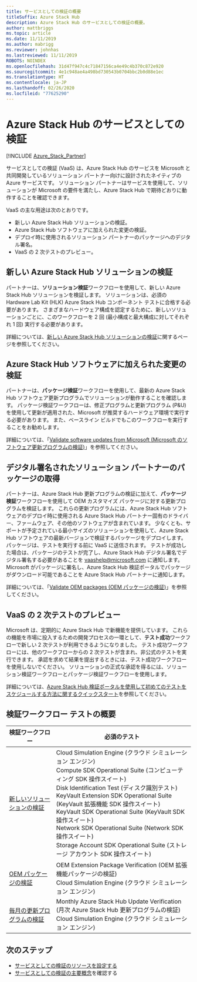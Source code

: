 ```yaml
---
title: サービスとしての検証の概要
titleSuffix: Azure Stack Hub
description: Azure Stack Hub のサービスとしての検証の概要。
author: mattbriggs
ms.topic: article
ms.date: 11/11/2019
ms.author: mabrigg
ms.reviewer: johnhas
ms.lastreviewed: 11/11/2019
ROBOTS: NOINDEX
ms.openlocfilehash: 31d47f947c4c71847156ca4e49c4b370c872e920
ms.sourcegitcommit: 4e1c948ae4a498bd730543b0704bbc2b0d88e1ec
ms.translationtype: HT
ms.contentlocale: ja-JP
ms.lasthandoff: 02/26/2020
ms.locfileid: "77625290"
---
```

# <a name="validation-as-a-service-for-azure-stack-hub"></a>Azure Stack Hub のサービスとしての検証

[!INCLUDE [Azure_Stack_Partner](./includes/azure-stack-partner-appliesto.md)]

サービスとしての検証 (VaaS) は、Azure Stack Hub のサービスを Microsoft と共同開発しているソリューション パートナー向けに設計されたネイティブの Azure サービスです。 ソリューション パートナーはサービスを使用して、ソリューションが Microsoft の要件を満たし、Azure Stack Hub で期待どおりに動作することを確認できます。

VaaS の主な用途は次のとおりです。

- 新しい Azure Stack Hub ソリューションの検証。
- Azure Stack Hub ソフトウェアに加えられた変更の検証。
- デプロイ時に使用されるソリューション パートナーのパッケージへのデジタル署名。
- VaaS の 2 次テストのプレビュー。

## <a name="validate-a-new-azure-stack-hub-solution"></a>新しい Azure Stack Hub ソリューションの検証

パートナーは、**ソリューション検証**ワークフローを使用して、新しい Azure Stack Hub ソリューションを検証します。 ソリューションは、必須の Hardware Lab Kit (HLK) Azure Stack Hub コンポーネント テストに合格する必要があります。 さまざまなハードウェア構成を認定するために、新しいソリューションごとに、このワークフローを 2 回 (最小構成と最大構成に対してそれぞれ 1 回) 実行する必要があります。

詳細については、[新しい Azure Stack Hub ソリューションの検証](azure-stack-vaas-validate-solution-new.md)に関するページを参照してください。

## <a name="validate-changes-to-the-azure-stack-hub-software"></a>Azure Stack Hub ソフトウェアに加えられた変更の検証

パートナーは、**パッケージ検証**ワークフローを使用して、最新の Azure Stack Hub ソフトウェア更新プログラムでソリューションが動作することを確認します。 パッケージ検証ワークフローは、修正プログラムと更新プログラム (P&U) を使用して更新が適用された、Microsoft が推奨するハードウェア環境で実行する必要があります。 また、ベースライン ビルドでもこのワークフローを実行することをお勧めします。

詳細については、「[Validate software updates from Microsoft (Microsoft のソフトウェア更新プログラムの検証)](azure-stack-vaas-validate-microsoft-updates.md)」を参照してください。

## <a name="get-digitally-signed-solution-partner-packages"></a>デジタル署名されたソリューション パートナーのパッケージの取得

パートナーは、Azure Stack Hub 更新プログラムの検証に加えて、**パッケージ検証**ワークフローを使用して OEM カスタマイズ パッケージに対する更新プログラムを検証します。 これらの更新プログラムには、Azure Stack Hub ソフトウェアのデプロイ時に使用される Azure Stack Hub パートナー固有のドライバー、ファームウェア、その他のソフトウェアが含まれています。 少なくとも、サポートが予定されている最小サイズのソリューションを使用して、Azure Stack Hub ソフトウェアの最新バージョンで検証するパッケージをデプロイします。 パッケージは、テストを実行する前に VaaS に送信されます。 テストが成功した場合は、パッケージのテストが完了し、Azure Stack Hub デジタル署名でデジタル署名する必要があることを [vaashelp@microsoft.com](mailto:vaashelp@microsoft.com) に通知します。 Microsoft がパッケージに署名し、Azure Stack Hub 検証ポータルでパッケージがダウンロード可能であることを Azure Stack Hub パートナーに通知します。

詳細については、「[Validate OEM packages (OEM パッケージの検証)](azure-stack-vaas-validate-oem-package.md)」を参照してください。

## <a name="preview-vaas-test-collateral"></a>VaaS の 2 次テストのプレビュー

Microsoft は、定期的に Azure Stack Hub で新機能を提供しています。 これらの機能を市場に投入するための開発プロセスの一環として、**テスト成功**ワークフローで新しい 2 次テストが利用できるようになりました。 テスト成功ワークフローには、他のワークフローからの 2 次テストが含まれ、非公式のテストを実行できます。 承認を求めて結果を提出するときには、テスト成功ワークフローを使用しないでください。 ソリューションの正式な承認を得るには、ソリューション検証ワークフローとパッケージ検証ワークフローを使用します。

詳細については、[Azure Stack Hub 検証ポータルを使用して初めてのテストをスケジュールする方法に関するクイックスタート](azure-stack-vaas-schedule-test-pass.md)を参照してください。

## <a name="validation-workflow-tests-summary"></a>検証ワークフロー テストの概要

| 検証ワークフロー | 必須のテスト |
|----|------------|
| [新しいソリューションの検証](azure-stack-vaas-validate-solution-new.md) | Cloud Simulation Engine (クラウド シミュレーション エンジン)<br>Compute SDK Operational Suite (コンピューティング SDK 操作スイート)<br>Disk Identification Test (ディスク識別テスト)<br>KeyVault Extension SDK Operational Suite (KeyVault 拡張機能 SDK 操作スイート)<br>KeyVault SDK Operational Suite (KeyVault SDK 操作スイート)<br>Network SDK Operational Suite (Network SDK 操作スイート)<br>Storage Account SDK Operational Suite (ストレージ アカウント SDK 操作スイート)<br> |
| [OEM パッケージの検証](azure-stack-vaas-validate-oem-package.md) | OEM Extension Package Verification (OEM 拡張機能パッケージの検証)<br>Cloud Simulation Engine (クラウド シミュレーション エンジン) |
| [毎月の更新プログラムの検証](azure-stack-vaas-validate-microsoft-updates.md) | Monthly Azure Stack Hub Update Verification (月次 Azure Stack Hub 更新プログラムの検証)<br>Cloud Simulation Engine (クラウド シミュレーション エンジン)<br> |

## <a name="next-steps"></a>次のステップ

- [サービスとしての検証のリソースを設定する](azure-stack-vaas-set-up-resources.md)
- [サービスとしての検証の主要概念](azure-stack-vaas-key-concepts.md)を確認する
